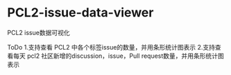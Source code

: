 # PCL2-issue-data-viewer
PCL2 issue数据可视化

ToDo
1.支持查看 PCL2 中各个标签issue的数量，并用条形统计图表示
2.支持查看每天 pcl2 社区新增的discussion，issue，Pull request数量，并用条形统计图表示
